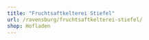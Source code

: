 ```yaml
---
title: "Fruchtsaftkelterei Stiefel"
url: /ravensburg/fruchtsaftkelterei-stiefel/
shop: Hofladen
---
```

